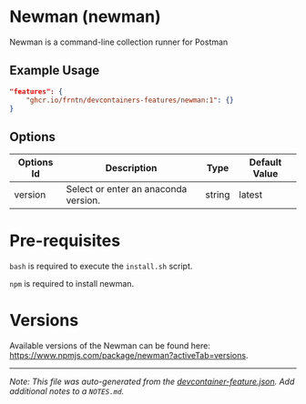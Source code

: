 

# Newman (newman)

Newman is a command-line collection runner for Postman

## Example Usage

```json
"features": {
    "ghcr.io/frntn/devcontainers-features/newman:1": {}
}
```

## Options

| Options Id | Description | Type | Default Value |
|-----|-----|-----|-----|
| version | Select or enter an anaconda version. | string | latest |

# Pre-requisites

`bash` is required to execute the `install.sh` script.

`npm` is required to install newman.

# Versions

Available versions of the Newman can be found here: https://www.npmjs.com/package/newman?activeTab=versions.


---

_Note: This file was auto-generated from the [devcontainer-feature.json](https://github.com/frntn/devcontainers-features/blob/main/src/newman/devcontainer-feature.json).  Add additional notes to a `NOTES.md`._
